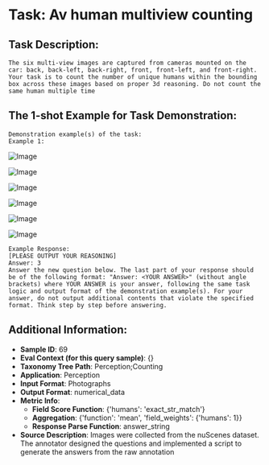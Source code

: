 # Task: Av human multiview counting

## Task Description:

```
The six multi-view images are captured from cameras mounted on the car: back, back-left, back-right, front, front-left, and front-right. Your task is to count the number of unique humans within the bounding box across these images based on proper 3d reasoning. Do not count the same human multiple time
```

## The 1-shot Example for Task Demonstration:

```
Demonstration example(s) of the task:
Example 1:
```

![Image](0_CAM_BACK.png)

![Image](0_CAM_BACK_LEFT.png)

![Image](0_CAM_BACK_RIGHT.png)

![Image](0_CAM_FRONT.png)

![Image](0_CAM_FRONT_LEFT.png)

![Image](0_CAM_FRONT_RIGHT.png)

```
Example Response:
[PLEASE OUTPUT YOUR REASONING]
Answer: 3
Answer the new question below. The last part of your response should be of the following format: "Answer: <YOUR ANSWER>" (without angle brackets) where YOUR ANSWER is your answer, following the same task logic and output format of the demonstration example(s). For your answer, do not output additional contents that violate the specified format. Think step by step before answering.
```

## Additional Information:

- **Sample ID**: 69
- **Eval Context (for this query sample)**: {}
- **Taxonomy Tree Path**: Perception;Counting
- **Application**: Perception
- **Input Format**: Photographs
- **Output Format**: numerical_data
- **Metric Info**:
  - **Field Score Function**: {'humans': 'exact_str_match'}
  - **Aggregation**: {'function': 'mean', 'field_weights': {'humans': 1}}
  - **Response Parse Function**: answer_string
- **Source Description**: Images were collected from the nuScenes dataset. The annotator designed the questions and implemented a script to generate the answers from the raw annotation
